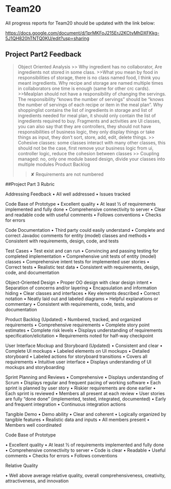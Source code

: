 # Team20

All progress reports for Team20 should be updated with the link below:

https://docs.google.com/document/d/1prMKFoJ215ErJ2KCtvMhDXFKkg-5J1QH820hTNTQ0KU/edit?usp=sharing

## Project Part2 Feedback

> Object Oriented Analysis
    >> Why ingredient has no collaborator, Are ingredients not stored in some class. 
    >>What you mean by food in responsibilities of storage, there is no class named food, I think you meant ingredients. Why recipe and storage are named multiple times in collaborators one time is enough (same for other crc cards). 
    >>Mealplan should not have a responsibility of changing the servings. The responsibility “knows the number of servings” should be “knows the number of servings of each recipe or item in the meal plan”. Why shoppinglist contains the list of ingredients in storage and list of ingredients needed for meal plan, it should only contain the list of ingredients required to buy. Fragments and activities are UI classes, you can also say that they are controllers, they should not have responsibilities of business logic, they only display things or take things as input, they don’t sort, store, add, edit, delete things.
    >> Cohesive classes: some classes interact with many other classes, this should not be the case, first remove your business logic from ui, controller logic, reduce the cohesion between classes
    >> Coupling managed: no, only one module based design, divide your classes into multiple modules
> Product Backlog
 >> ✘ Requirements are not numbered


 ##Project Part 3 Rubric

 Addressing Feedback
•    All well addressed
•    Issues tracked

Code Base of Prototype
•    Excellent quality
•    At least ½ of requirements implemented and fully done
•    Comprehensive connectivity to server
•    Clear and readable code with useful comments
•    Follows conventions
•    Checks for errors

Code Documentation
•    Third party could easily understand
•    Complete and correct Javadoc comments for entity (model) classes and methods
•    Consistent with requirements, design, code, and tests

Test Cases
•    Test exist and can run
•    Convincing and passing testing for completed implementation
•    Comprehensive unit tests of entity (model) classes
•    Comprehensive intent tests for implemented user stories
•    Correct tests
•    Realistic test data
•    Consistent with requirements, design, code, and documentation

Object-Oriented Design
•    Proper OO design with clear design intent
•    Separation of concerns and/or layering
•    Encapsulation and information hiding
•    Clear classes and interfaces
•    Key elements described
•    Correct notation
•    Neatly laid out and labeled diagrams
•    Helpful explanations or commentary
•    Consistent with requirements, code, tests, and documentation

Product Backlog (Updated)
•    Numbered, tracked, and organized requirements
•    Comprehensive requirements
•    Complete story point estimates
•    Complete risk levels
•    Displays understanding of requirements specification/elicitation
•    Requirements noted for half-way checkpoint

User Interface Mockup and Storyboard (Updated)
•    Consistent and clear
•    Complete UI mockups
•    Labeled elements on UI mockups
•    Detailed storyboard
•    Labeled actions for storyboard transitions
•    Covers all requirements
•    Intuitive user interface
•    Displays understanding of UI mockups and storyboarding

Sprint Planning and Reviews
• Comprehensive
• Displays understanding of Scrum
• Displays regular and frequent pacing of working software
• Each sprint is planned by user story
• Riskier requirements are done earlier
• Each sprint is reviewed
• Members all present at each review
• User stories are fully “done done” (implemented, tested, integrated, documented)
• Early and frequent integration
• Continuous integration actions


Tangible Demo
• Demo ability
• Clear and coherent
• Logically organized by tangible features
• Realistic data and inputs
• All members present
• Members well coordinated

Code Base of Prototype

• Excellent quality
• At least ½ of requirements implemented and fully done
• Comprehensive connectivity to server
• Code is clear
• Readable
• Useful comments
• Checks for errors
• Follows conventions

Relative Quality

• Well above average relative quality, overall comprehensiveness, creativity, attractiveness, and innovation
